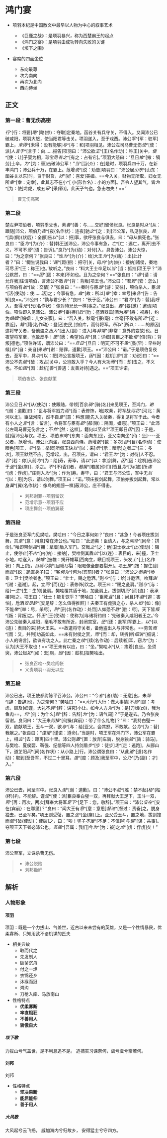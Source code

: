 # 鸿门宴

- 项羽本纪是中国散文中最早以人物为中心的叙事艺术
    - 《巨鹿之战》：是项羽暴兴，称为西楚霸王的起点
    - 《鸿门之宴》：是项羽由成功转向失败的关键
    - 《垓下之围》

- 宴席的四面坐位
    - 东向最尊
    - 次为南向
    - 再次为北向
    - 西向侍坐

## 正文

### 第一段：曹无伤高密

*行*^[行：将要]*略*^[略(掠)：夺取]定秦地。函谷关有兵守关，不得入。又闻沛公已破咸阳，项羽大怒，使当阳君等击关。项羽遂入，至于戏西。沛公*军*^[军：驻军]霸上，*未得*^[未得：没有能够]*与*^[与：和]项羽相见。沛公左司马曹无伤*使*^[使：派]人*言于*^[言于：向……报告]项羽曰：“沛公欲*王*^[王{名作动}：称王]关中，*使*^[使：让]子婴为相，珍宝尽*有之*^[有之：占有它]。”项羽大怒曰：“旦日*飨*^[飨：犒劳]士卒，*为*^[为：替]击破沛公军！”*当*^[当{介}：在]是时，项羽兵四十万，在新丰鸿门；沛公兵十万，在霸上。范增*说*^[说：劝告]项羽曰：“沛公居*山东*^[山东：函谷关以东]时，贪于财货，*好*^[好：喜爱]美姬。==今入关，财物无所取，妇女无所*幸*^[幸：宠幸]，此其志不在小^[ 小{形作名}：小的方面]。吾令人望其气，皆*为*^[为：使]龙虎，成五*采*^[采(彩)]，此天子气也。急击勿失！==”  

> 曹无伤高密

### 第二段

楚左尹项伯者，项羽季父也，素*善*^[善：与……交好]留侯张良。张良是时*从*^[从：跟随]沛公，项伯乃*夜*^[夜{名作状}：连夜]驰*之*^[之：到]沛公军，私见张良，*具*^[具(俱){状后}：全部]告*以*^[以：把]事，欲呼张良与俱去，曰：“毋从俱死也。”张良曰：“臣*为*^[为{介}：替]韩王送沛公，沛公今事有急，*亡*^[亡：逃亡，离开]去不义，不可不*语*^[语：告诉]。”良乃^[为{动}：对付]入，具告沛公。沛公大惊，曰：“为之奈何？”张良曰：“谁*为*^[为{介}：给]大王*为*^[为{动}：出]此计者？”曰：“鲰生说我曰：‘*距*^[距(拒)：把守]关，毋*内*^[内(纳)：接纳]诸侯，秦地可尽*王*^[王：称王]也。’故听之。”良曰：“料大王士卒足以*当*^[当：抵挡]项王乎？”沛公默然，曰：“==*固*^[固：本来]不如也。且为之奈何？==”张良曰：“*请*^[请：请允许我]往谓项伯，言沛公不敢*背*^[背：背叛]项王也。”沛公曰：“君*安*^[安：怎么]与项伯有*故*^[故：交情]？”张良曰：“==秦时与臣*游*^[游：交往]，项伯杀人，臣*活*^[活{使动}：使……活]之；今事有急，*故*^[故：所以]*幸*^[幸：幸亏]来*告*^[告：告知]良==。”沛公曰：“孰与君少长？”良曰：“长于臣。”沛公曰：“君*为*^[为：替]我呼入，吾得*兄*^[兄{名作状}：像对待兄长一样]事之。”张良出，*要*^[要(邀)：邀请]项伯。项伯即入见沛公。沛公*奉*^[奉(捧)]*卮*^[卮：盛酒器皿]酒为*寿*^[寿：祝寿]，约为*婚姻*^[婚姻：儿女亲家]，曰：“吾入关，秋毫^[豪(毫)：丝毫]不敢有所*近*^[近：靠近]，*籍*^[籍{名作动}：登记]吏民,封府库，而待将军。*所以*^[所以：……的原因]遣将守关者，备他盗之*出入*^[出入{副}：进入]与*非常*^[非常：意外的变故]也。日夜望将军至，岂敢反乎！*愿*^[愿：希望]伯*具*^[具：详细]言臣之不敢*倍*^[倍(背)：背叛]德也。”项伯许诺，谓沛公曰：“==*旦日*^[旦日：明天]不可不*蚤*^[蚤(早)：早些时候]*自*^[自：亲自]来*谢*^[谢：赔罪，道歉]项王。==”沛公曰：“诺。”于是项伯复夜去，至军中，具*以*^[以：把]沛公言报项王，*因*^[因：趁机]*言*^[言：劝说]曰：“==沛公不先*破*^[破：攻占]关中，公岂敢入乎？今人有大功*而*^[而：却]击之，不义也。不如*因*^[因：趁机]善^[善遇：友善对待]遇之。==”项王许诺。

> 项伯夜访、张良献策

### 第三段

沛公旦日*从*^[从{使动}：使跟随，带领]百余*骑*^[骑{名}]来见项王，至鸿门，*谢*^[谢：道歉]曰：“臣与将军戮力*而*^[而：表修饰，地]攻秦，将军战*河北*^[河北：黄河以北]，臣战河南，然不自*意*^[意：料想]能先入关破秦，得复见将军于此。今者有小人之*言*^[言：留言]，令将军与臣有*郤*^[郤(隙)：隔阂，嫌怨]。”项王曰：“此沛公左司马曹无伤言之；不*然*^[然：这样]，籍何以至此?”项王即日*因*^[因：于是，就]留沛公与饮。项王、项伯*东向*^[东向：面向东]坐，亚父南向坐^[侍：坐]----亚父者，范增也。沛公北向坐，张良西向侍。范增*数*^[数：多次]*目*^[目{名作动}：使眼色]项王，*举*^[举：举起]所佩玉玦*以*^[以：来]*示*^[示：暗示]之者*三*^[三：多次]，项王默然不应。范增起，出，召项庄，谓曰：“君王*为*^[为：对待]人不忍。*若*^[若：你]入前*为*^[为：给]寿，寿毕，请*以*^[以：拿]剑舞，*因*^[因：趁机]击沛公于*坐*^[坐(座)]，杀之。*不*^[不(否)]者，*若属*^[若属(你们)]皆且*为*^[为(被)]所*虏*^[虏：俘虏]。”庄则入*为*^[为：作为]寿。寿毕，曰：“君王与沛公饮，军中无*以*^[以：用]为乐，请以剑舞。”项王曰：“诺。”项庄拔剑起舞，项伯亦拔剑起舞，常以身*翼*^[翼{名作状}：像鸟的翅膀一样]蔽沛公，庄不得击。


> - 刘邦谢罪--项羽留饮
> - 范增示意--项羽不应
> - 项庄舞剑--项伯翼蔽
> 


### 第四段

于是张良至军门见樊哙。樊哙曰：“今日之事何如？”良曰：“甚急！今者项庄拔剑舞，其*意*^[意：用意]常在沛公也。”哙曰：“此迫矣！臣请入，与之*同命*^[同命：拼命]。”哙即带剑*拥*^[拥：拿着]盾入军门。交戟*之*^[之：他]卫士欲*止*^[止{使动}：阻止，使停止]不*内*^[内(纳)：接纳]，樊哙侧其盾*以*^[以{连}：表目的，来]撞，卫士仆地，哙遂入，*披帷*^[披帷：揭开帷幕]西向立，瞋目视项王，头发*上*^[上{名作状}：向上]指，*目眦尽裂*^[目眦尽裂：眼眶像全部要裂开]。项王*按*^[按：握住]剑而*跽*^[跽：跪直身子]曰：“客*何为*^[何为{宾前}]者？”张良曰：“沛公之*参乘*^[参乘：卫士]樊哙者也。”项王曰：“壮士，赐之卮酒。”则*与*^[与：给]斗卮酒。哙拜*谢*^[谢：道谢]，起，立*而*^[而{连}：表修饰]饮之。项王曰：“赐之彘肩。”则*与*^[与：给]一*生*^[生：生的]彘肩。樊哙覆其盾于地，加彘肩上，拔剑切*而*^[而{连}：表承接]啖之。项王曰：“壮士！能复饮乎？”樊哙曰：“臣死*且*^[且：尚且]不*避*^[避：害怕]，卮酒*安足辞*^[安足辞：怎么值得推辞]！夫秦王有虎狼之心，杀人*如*^[如：像]不能*举*^[举：尽，杀尽]，*刑*^[刑{名作动}：处罚]人如恐不*胜*^[胜：尽]，天下皆*叛*^[叛：背叛]之。怀*王*^[王{使动}：使称为]与诸将约曰：‘先破秦入咸阳者王之。’今沛公先破秦入咸阳，毫毛不敢有所近，封闭宫室，*还*^[还：退军]军霸上，*以*^[以{连}：表目的来]待大王来。==故遣将守关者，备他盗出入与非常也。==劳苦*而*^[而：又，并列]功高如此，==未有封侯之赏，*而*^[而：却，转折]听*细说*^[细说：小人的谗言]，欲诛有功之人。此亡秦之*续*^[续{名作动}：后续者]耳，窃*为*^[为：认为]大王不取也！==”项王未有以应，曰：“坐。”樊哙*从*^[从：挨着]良坐。坐须臾，沛公起*如*^[如：去]厕，*因*^[因：趁机]招樊哙出。

> - 张良召哙--樊哙闯帐
> - 义责项羽--羽无以应

### 第五段

沛公已出，项王使都尉陈平召沛公。沛公曰：“今*者*^[者{助}：无意]出，未*辞*^[辞：告辞]也，为之奈何？”樊哙曰：“==*大行*^[大行：做大事情]不*顾*^[顾：考虑，顾及]细谨，大礼不*辞*^[辞：讲究]小让。如今人方*为*^[为：是]刀俎(zǔ)，我为鱼肉==，*何*^[何：为什么]*辞*^[辞：告辞]*为*^[为：语气词]？”于是遂去。乃令张良留谢。良问曰：“大王来*何操*^[何操{宾前}：带了什么礼物]？”曰：“我持白璧一双，欲献项王，玉斗一双，欲*与*^[与：给]亚父。会其怒，不敢献。公*为*^[为：替]我献之。”张良曰：“*谨诺*^[谨诺：遵命]。”当是时，项王军在鸿门下，沛公军在霸上，相*去*^[去：距离]四十里。沛公则*置*^[置：放弃]车骑，脱身独*骑*^[骑：骑马]，与樊哙、夏侯婴、靳强、纪信等四人持剑盾*步*^[步：徒步]*走*^[走：逃跑]，从郦山下，道芷阳*间*^[间{名作状}：从小路上]行。沛公谓张良曰：“从此*道*^[道{名作动}：取到]至吾军，不过二十里耳。*度*^[度：顾及]我至军中，公*乃*^[乃{副}：才]入。”  

### 第六段

沛公已去，间至军中。张良入*谢*^[谢：道歉]，曰：“沛公不*胜*^[胜：禁不起]*桮*^[桮(杯)]杓，不能辞。谨*使*^[使：派]臣良奉白璧一双，再拜献大王足下，玉斗一双，*再*^[再：再次，两次]拜奉大将军*足下*^[足下：您，敬辞]。”项王曰：“沛公*安在*^[安在{宾前}：在哪里]？”良曰：“闻大王有*意*^[意：意思]*督过*^[督过：责备]之，脱身独去，已至军矣。”项王则受璧，置之*坐*^[坐(座)]上。亚父受玉斗，置之地，拔剑撞而*破*^[破{使动}：使破]之，曰：“唉！竖子*不足*^[不足：不值得]与*谋*^[谋：共事]。夺项王天下者必沛公也。*吾属*^[吾属：我们]今*为*^[为：被]之*虏*^[虏：俘虏]矣！”  


### 第七段
沛公至军，立诛杀曹无伤。

> - 沛公脱险
> - 刘邦锄奸

## 解析

### 人物形象

#### 项羽

项羽：既是一个力拔山、气盖世，近古以来未尝有的英雄，又是一个性情暴戾，优柔寡断、只知用武不谙机谋的匹夫
- 相关典故
    - 取而代之
    - 先发制人
    - 破釜沉舟
    - 付之一炬
    - 衣锦还乡
    - 沐猴而冠
    - 鸿沟
    - 刀枪入库、马放南山
- 性格特点
    - **优柔寡断**
    - **率直粗狂**
    - **不善用人**
    - **骄傲自大**

##### 垓下歌

力拔山兮气盖世，是不利息追不是。
追捕实习课奈何，虞兮虞兮奈若何。


#### 刘邦

刘邦
- 性格特点
    - **坚决果断**
    - **能屈能伸**
    - **善于用人**

##### 大风歌

大风起兮云飞扬，
威加海内兮归故乡，
安得猛士兮守四方。

